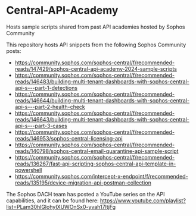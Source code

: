# Central-API-Academy
Hosts sample scripts shared from past API academies hosted by Sophos Community 

This repository hosts API snippets from the following Sophos Community posts:

* https://community.sophos.com/sophos-central/f/recommended-reads/147429/sophos-central-api-academy-2024-sample-scripts
* https://community.sophos.com/sophos-central/f/recommended-reads/146483/building-multi-tenant-dashboards-with-sophos-central-api-s---part-1-detections
* https://community.sophos.com/sophos-central/f/recommended-reads/146644/building-multi-tenant-dashboards-with-sophos-central-api-s---part-2-health-check
* https://community.sophos.com/sophos-central/f/recommended-reads/146643/building-multi-tenant-dashboards-with-sophos-central-api-s---part-3-cases
* https://community.sophos.com/sophos-central/f/recommended-reads/146953/sophos-central-licensing-api
* https://community.sophos.com/sophos-central/f/recommended-reads/140798/sophos-central-email-quarantine-api-sample-script
* https://community.sophos.com/sophos-central/f/recommended-reads/136267/fast-api-scripting-sophos-central-api-template-in-powershell
* https://community.sophos.com/intercept-x-endpoint/f/recommended-reads/135195/device-migration-api-postman-collection

The Sophos DACH team has posted a YouTube series on the API capabilities, and it can be found here: https://www.youtube.com/playlist?list=PLam30hlGlohyIXUWOnSx0-yvah17ltjFg

